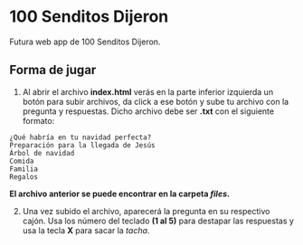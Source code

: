 # 100 Senditos Dijeron

Futura web app de 100 Senditos Dijeron.

## Forma de jugar

1. Al abrir el archivo **index.html** verás en la parte inferior izquierda un botón para subir archivos, da click a ese botón y sube tu archivo con la pregunta y respuestas. Dicho archivo debe ser **.txt** con el siguiente formato:
```
¿Qué habría en tu navidad perfecta?
Preparación para la llegada de Jesús
Árbol de navidad
Comida
Familia
Regalos
```
**El archivo anterior se puede encontrar en la carpeta _files_.**

2. Una vez subido el archivo, aparecerá la pregunta en su respectivo cajón. Usa los número del teclado **(1 al 5)** para destapar las respuestas y usa la tecla **X** para sacar la _tacha_. 